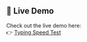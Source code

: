 ## 🔗 Live Demo

Check out the live demo here:  
👉 [Typing Speed Test](https://SUSHMITHA-V-G.github.io/Typing-speed-test/)
